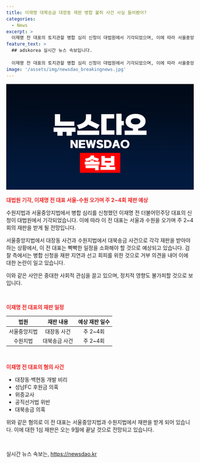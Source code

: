 ```yaml
---
title: 이재명 대북송금 대장동 재판 병합 불허 사건 사실 들어봤어?
categories:
  - News
excerpt: >
  이재명 전 대표의 토지관할 병합 심리 신청이 대법원에서 기각되었으며, 이에 따라 서울중앙지법(대장동 사건)과 수원지법(대북송금 사건)에서 동시에 주 2~4회의 재판을 받게 될 전망이다. 이에 따라 정치 일정에 차질이 예상되며, 검찰은 병합 신청을 재판 지연과 선고 회피로 판단하여 반대 의견을 제시했다. 또한, 이 전 대표는 현재 대장동·백현동 개발 비리, 성남FC 후원금 의혹, 위증교사, 공직선거법 위반 등의 혐의로 기소되어 있으며, 빡빡한 업무 일정으로 인해 차질을 빚을 것으로 예상된다.
feature_text: >
  ## adskorea 실시간 뉴스 속보입니다.

  이재명 전 대표의 토지관할 병합 심리 신청이 대법원에서 기각되었으며, 이에 따라 서울중앙지법(대장동 사건)과 수원지법(대북송금 사건)에서 동시에 주 2~4회의 재판을 받게 될 전망이다. 이에 따라 정치 일정에 차질이 예상되며, 검찰은 병합 신청을 재판 지연과 선고 회피로 판단하여 반대 의견을 제시했다. 또한, 이 전 대표는 현재 대장동·백현동 개발 비리, 성남FC 후원금 의혹, 위증교사, 공직선거법 위반 등의 혐의로 기소되어 있으며, 빡빡한 업무 일정으로 인해 차질을 빚을 것으로 예상된다.
image: '/assets/img/newsdao_breakingnews.jpg'
---
```


<p><img src="/assets/img/newsdao_breakingnews.jpg" alt="adskorea 속보" /></p>

<p><b><span style="color: #ee2323;">대법원 기각, 이재명 전 대표 서울-수원 오가며 주 2~4회 재판 예상</span></b></p>

<p>수원지법과 서울중앙지법에서 병합 심리를 신청했던 이재명 전 더불어민주당 대표의 신청이 대법원에서 기각되었습니다. 이에 따라 이 전 대표는 서울과 수원을 오가며 주 2~4회의 재판을 받게 될 전망입니다.</p>

<p>서울중앙지법에서 대장동 사건과 수원지법에서 대북송금 사건으로 각각 재판을 받아야 하는 상황에서, 이 전 대표는 빡빡한 일정을 소화해야 할 것으로 예상되고 있습니다. 검찰 측에서는 병합 신청을 재판 지연과 선고 회피를 위한 것으로 거부 의견을 내어 이에 대한 논란이 일고 있습니다.</p>

<p>이와 같은 사안은 중대한 사회적 관심을 끌고 있으며, 정치적 영향도 불가피할 것으로 보입니다. </p>

<p data-ke-size="size16">&nbsp;</p>

<p><b><span style="color: #ee2323;">이재명 전 대표의 재판 일정</span></b></p>

<table>
<thead>
<tr>
<th style="text-align: center;">법원</th>
<th style="text-align: center;">재판 내용</th>
<th style="text-align: center;">예상 재판 일수</th>
</tr>
</thead>
<tbody>
<tr>
<td style="text-align: center;">서울중앙지법</td>
<td style="text-align: center;">대장동 사건</td>
<td style="text-align: center;">주 2~4회</td>
</tr>
<tr>
<td style="text-align: center;">수원지법</td>
<td style="text-align: center;">대북송금 사건</td>
<td style="text-align: center;">주 2~4회</td>
</tr>
</tbody>
</table>

<p data-ke-size="size16">&nbsp;</p>

<p><b><span style="color: #ee2323;">이재명 전 대표의 혐의 사건</span></b></p>

<ul>
<li>대장동·백현동 개발 비리</li>
<li>성남FC 후원금 의혹</li>
<li>위증교사</li>
<li>공직선거법 위반</li>
<li>대북송금 의혹</li>
</ul>

<p>위와 같은 혐의로 이 전 대표는 서울중앙지법과 수원지법에서 재판을 받게 되어 있습니다. 이에 대한 1심 재판은 오는 9월에 끝날 것으로 전망되고 있습니다.</p>

<p data-ke-size="size16">&nbsp;</p>
실시간 뉴스 속보는, <a href="https://newsdao.kr" rel="dofollow">https://newsdao.kr</a>


